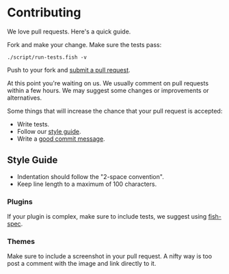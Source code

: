# Contributing

We love pull requests. Here's a quick guide.

Fork and make your change. Make sure the tests pass:

    ./script/run-tests.fish -v

Push to your fork and [submit a pull request][pr].

[pr]: https://github.com/bpinto/oh-my-fish/compare/

At this point you're waiting on us. We usually comment on pull requests
within a few hours. We may suggest some changes or improvements or alternatives.

Some things that will increase the chance that your pull request is accepted:

* Write tests.
* Follow our [style guide][style].
* Write a [good commit message][commit].

## Style Guide

* Indentation should follow the "2-space convention".
* Keep line length to a maximum of 100 characters.

### Plugins

If your plugin is complex, make sure to include tests, we suggest using [fish-spec](fish-spec).

### Themes

Make sure to include a screenshot in your pull request. A nifty way is too post a comment with the image and link directly to it.

[fish-spec]: https://github.com/bpinto/oh-my-fish/tree/master/plugins/fish-spec
[commit]: http://tbaggery.com/2008/04/19/a-note-about-git-commit-messages.html
[style]: #style-guide
